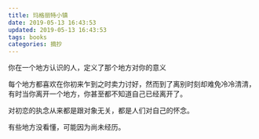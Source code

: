 ```yaml
---
title: 玛格丽特小镇
date: 2019-05-13 16:43:53
updated: 2019-05-13 16:43:53
tags: books
categories: 摘抄
---
```



你在一个地方认识的人，定义了那个地方对你的意义

每个地方都喜欢在你初来乍到之时卖力讨好，然而到了离别时刻却难免冷冷清清，有时当你离开一个地方，你甚至都不知道自己已经离开了。

对初恋的执念从来都是跟对象无关，都是人们对自己的怀念。

有些地方没看懂，可能因为尚未经历。
